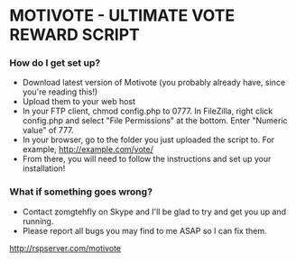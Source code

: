 # MOTIVOTE - ULTIMATE VOTE REWARD SCRIPT #

### How do I get set up? ###

* Download latest version of Motivote (you probably already have, since you're reading this!)
* Upload them to your web host
* In your FTP client, chmod config.php to 0777. In FileZilla, right click config.php and select "File Permissions" at the bottom. Enter "Numeric value" of 777.
* In your browser, go to the folder you just uploaded the script to. For example, http://example.com/vote/
* From there, you will need to follow the instructions and set up your installation!

### What if something goes wrong? ###

* Contact zomgtehfly on Skype and I'll be glad to try and get you up and running.
* Please report all bugs you may find to me ASAP so I can fix them.

http://rspserver.com/motivote